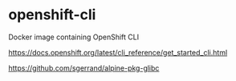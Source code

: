 # openshift-cli
Docker image containing OpenShift CLI

https://docs.openshift.org/latest/cli_reference/get_started_cli.html

https://github.com/sgerrand/alpine-pkg-glibc
